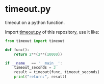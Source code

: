 # timeout.py
timeout on a python function.

Import [timeout.py](timeout.py) of this repository, use it like:
```python
from timeout import timeout

def func():
    return 2**(2**(10000))

if __name__ == '__main__':
    timeout_seconds = 3
    result = timeout(func, timeout_seconds)
    print("return:", result)
```
